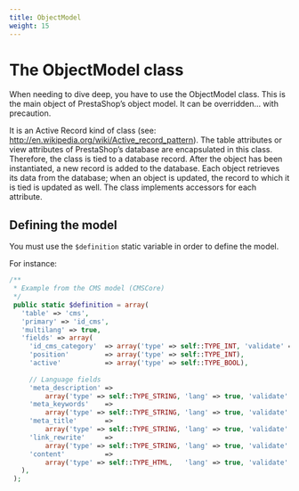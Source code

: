 ```yaml
---
title: ObjectModel
weight: 15
---
```


# The ObjectModel class

When needing to dive deep, you have to use the ObjectModel class. This is the main object of PrestaShop’s object model. It can be overridden… with precaution.

It is an Active Record kind of class (see: http://en.wikipedia.org/wiki/Active_record_pattern). The table attributes or view attributes of PrestaShop’s database are encapsulated in this class. Therefore, the class is tied to a database record. After the object has been instantiated, a new record is added to the database. Each object retrieves its data from the database; when an object is updated, the record to which it is tied is updated as well. The class implements accessors for each attribute.

## Defining the model

You must use the `$definition` static variable in order to define the model.

For instance:

```php
/**
 * Example from the CMS model (CMSCore)
 */
 public static $definition = array(
   'table' => 'cms',
   'primary' => 'id_cms',
   'multilang' => true,
   'fields' => array(
     'id_cms_category'  => array('type' => self::TYPE_INT, 'validate' => 'isUnsignedInt'),
     'position'         => array('type' => self::TYPE_INT),
     'active'           => array('type' => self::TYPE_BOOL),
 
     // Language fields
     'meta_description' =>
         array('type' => self::TYPE_STRING, 'lang' => true, 'validate' => 'isGenericName', 'size' => 255),
     'meta_keywords'    =>
         array('type' => self::TYPE_STRING, 'lang' => true, 'validate' => 'isGenericName', 'size' => 255),
     'meta_title'       =>
         array('type' => self::TYPE_STRING, 'lang' => true, 'validate' => 'isGenericName', 'required' => true, 'size' => 128),
     'link_rewrite'     =>
         array('type' => self::TYPE_STRING, 'lang' => true, 'validate' => 'isLinkRewrite', 'required' => true, 'size' => 128),
     'content'          =>
         array('type' => self::TYPE_HTML,   'lang' => true, 'validate' => 'isString', 'size' => 3999999999999),
   ),
 );
```
